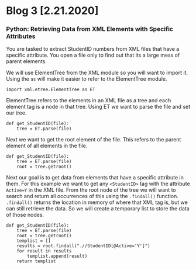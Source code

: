 
# Blog 3 [2.21.2020] 

### Python: Retrieving Data from XML Elements with Specific Attributes

You are tasked to extract StudentID numbers from XML files that have a specific attribute. You open a file only to find out that its a large mess of parent elements. 

We will use ElementTree from the XML module so you will want to import it. Using the ```as``` will make it easier to refer to the ElementTree module.
```
import xml.etree.ElementTree as ET
```
ElementTree refers to the elements in an XML file as a tree and each element tag is a node in that tree.  Using ET we want to parse the file and set our tree.
```
def get_StudentID(file):
    tree = ET.parse(file)
```
Next we want to get the root element of the file. This refers to the parent element of all elements in the file. 
```
def get_StudentID(file):
    tree = ET.parse(file)
    root = tree.getroot()
```
Next our goal is to get data from elements that have a specific attribute in them. For this example we want to get any ```<StudentID>``` tag with the attribute ```Active=Y``` in the XML file. From the root node of the tree we will want to search and return all occurrences of this using the ```.findall()``` function. ```.findall()``` returns the location in memory of where that XML tag is, but we can still retrieve the data. So we will create a temporary list to store the data of those nodes. 
```
def get_StudentID(file):
    tree = ET.parse(file)
    root = tree.getroot()
	templist = []
    results = root.findall(".//StudentID[@Active='Y']")
    for result in results
		templist.append(result)
    return templist
 ```

